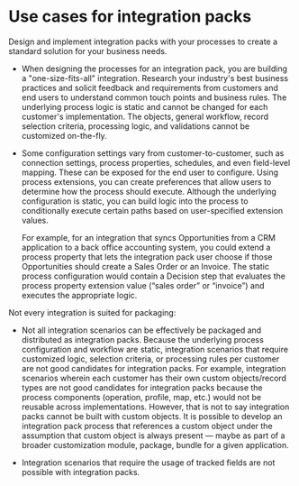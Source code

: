 # Use cases for integration packs

<head>
  <meta name="guidename" content="Integration"/>
  <meta name="context" content="GUID-f69fd74f-27ba-40fa-ae2f-e3f3f887b030"/>
</head>

Design and implement integration packs with your processes to create a standard solution for your business needs.

- When designing the processes for an integration pack, you are building a "one-size-fits-all" integration. Research your industry's best business practices and solicit feedback and requirements from customers and end users to understand common touch points and business rules. The underlying process logic is static and cannot be changed for each customer's implementation. The objects, general workflow, record selection criteria, processing logic, and validations cannot be customized on-the-fly.

- Some configuration settings vary from customer-to-customer, such as connection settings, process properties, schedules, and even field-level mapping. These can be exposed for the end user to configure. Using process extensions, you can create preferences that allow users to determine how the process should execute. Although the underlying configuration is static, you can build logic into the process to conditionally execute certain paths based on user-specified extension values.

    For example, for an integration that syncs Opportunities from a CRM application to a back office accounting system, you could extend a process property that lets the integration pack user choose if those Opportunities should create a Sales Order or an Invoice. The static process configuration would contain a Decision step that evaluates the process property extension value \(“sales order” or “invoice”\) and executes the appropriate logic.

Not every integration is suited for packaging:

- Not all integration scenarios can be effectively be packaged and distributed as integration packs. Because the underlying process configuration and workflow are static, integration scenarios that require customized logic, selection criteria, or processing rules per customer are not good candidates for integration packs. For example, integration scenarios wherein each customer has their own custom objects/record types are not good candidates for integration packs because the process components \(operation, profile, map, etc.\) would not be reusable across implementations. However, that is not to say integration packs cannot be built with custom objects. It is possible to develop an integration pack process that references a custom object under the assumption that custom object is always present — maybe as part of a broader customization module, package, bundle for a given application.

- Integration scenarios that require the usage of tracked fields are not possible with integration packs.
